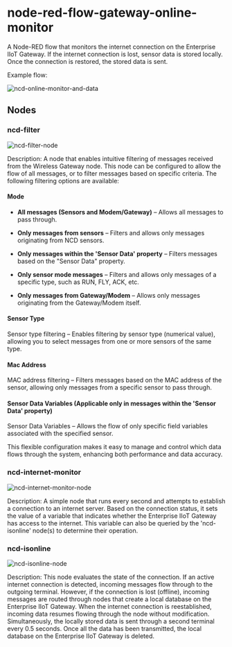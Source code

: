 # node-red-flow-gateway-online-monitor
A Node-RED flow that monitors the internet connection on the Enterprise IIoT Gateway. If the internet connection is lost, sensor data is stored locally. Once the connection is restored, the stored data is sent.

Example flow:

![ncd-online-monitor-and-data](https://github.com/user-attachments/assets/fb3e4e9d-9485-45b0-a607-15491e4f551f)


## Nodes
### ncd-filter
![ncd-filter-node](https://github.com/user-attachments/assets/4a24cc2d-82e4-4db1-afcc-8a18446df633)

Description: A node that enables intuitive filtering of messages received from the Wireless Gateway node. This node can be configured to allow the flow of all messages, or to filter messages based on specific criteria. The following filtering options are available:

#### Mode

- **All messages (Sensors and Modem/Gateway)** – Allows all messages to pass through.

- **Only messages from sensors** – Filters and allows only messages originating from NCD sensors.

- **Only messages within the 'Sensor Data' property** – Filters messages based on the "Sensor Data" property.

- **Only sensor mode messages** – Filters and allows only messages of a specific type, such as RUN, FLY, ACK, etc.

- **Only messages from Gateway/Modem** – Allows only messages originating from the Gateway/Modem itself.

#### Sensor Type

Sensor type filtering – Enables filtering by sensor type (numerical value), allowing you to select messages from one or more sensors of the same type.

#### Mac Address

MAC address filtering – Filters messages based on the MAC address of the sensor, allowing only messages from a specific sensor to pass through.

#### Sensor Data Variables (Applicable only in messages within the 'Sensor Data' property)

Sensor Data Variables – Allows the flow of only specific field variables associated with the specified sensor.

This flexible configuration makes it easy to manage and control which data flows through the system, enhancing both performance and data accuracy.

### ncd-internet-monitor
![ncd-internet-monitor-node](https://github.com/user-attachments/assets/f1b9796c-b857-437c-80f4-9e89901aca32)

Description: A simple node that runs every second and attempts to establish a connection to an internet server. Based on the connection status, it sets the value of a variable that indicates whether the Enterprise IIoT Gateway has access to the internet. This variable can also be queried by the 'ncd-isonline' node(s) to determine their operation.

### ncd-isonline
![ncd-isonline-node](https://github.com/user-attachments/assets/1e21045f-7a05-4479-907d-5ec3f4c0fd22)

Description: This node evaluates the state of the connection. If an active internet connection is detected, incoming messages flow through to the outgoing terminal. However, if the connection is lost (offline), incoming messages are routed through nodes that create a local database on the Enterprise IIoT Gateway. When the internet connection is reestablished, incoming data resumes flowing through the node without modification. Simultaneously, the locally stored data is sent through a second terminal every 0.5 seconds. Once all the data has been transmitted, the local database on the Enterprise IIoT Gateway is deleted.






